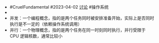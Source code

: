 - #CruelFundamental #2023-04-02 [讨论](https://github.com/CYZH1307/CruelFundamental/tree/main/homework/202304/02) #操作系统
-
- 并发：一个编程概念，指的是两个任务同时被安排准备开始，实际上是否同时执行是不一定的（依赖操作系统调用）
- 并行：一个物理概念，指的是两个任务在同一时刻同时执行，并行受限于 CPU 逻辑核数，通常比较小